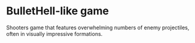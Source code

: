 # BulletHell-like game
Shooters game that features overwhelming numbers of enemy projectiles, often in visually impressive formations.
